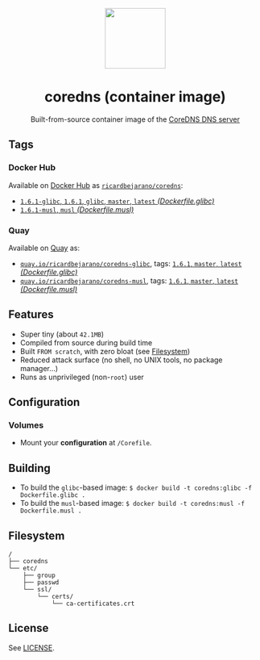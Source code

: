 <p align="center"><img src="https://emojipedia-us.s3.dualstack.us-west-1.amazonaws.com/thumbs/320/apple/198/earth-globe-europe-africa_1f30d.png" width="120px"></p>
<h1 align="center">coredns (container image)</h1>
<p align="center">Built-from-source container image of the <a href="https://coredns.io/">CoreDNS DNS server</a></p>


## Tags

### Docker Hub

Available on [Docker Hub](https://hub.docker.com) as [`ricardbejarano/coredns`](https://hub.docker.com/r/ricardbejarano/coredns):

- [`1.6.1-glibc`, `1.6.1`, `glibc`, `master`, `latest` *(Dockerfile.glibc)*](https://github.com/ricardbejarano/coredns/blob/master/Dockerfile.glibc)
- [`1.6.1-musl`, `musl` *(Dockerfile.musl)*](https://github.com/ricardbejarano/coredns/blob/master/Dockerfile.musl)

### Quay

Available on [Quay](https://quay.io) as:

- [`quay.io/ricardbejarano/coredns-glibc`](https://quay.io/repository/ricardbejarano/coredns-glibc), tags: [`1.6.1`, `master`, `latest` *(Dockerfile.glibc)*](https://github.com/ricardbejarano/coredns/blob/master/Dockerfile.glibc)
- [`quay.io/ricardbejarano/coredns-musl`](https://quay.io/repository/ricardbejarano/coredns-musl), tags: [`1.6.1`, `master`, `latest` *(Dockerfile.musl)*](https://github.com/ricardbejarano/coredns/blob/master/Dockerfile.musl)


## Features

* Super tiny (about `42.1MB`)
* Compiled from source during build time
* Built `FROM scratch`, with zero bloat (see [Filesystem](#filesystem))
* Reduced attack surface (no shell, no UNIX tools, no package manager...)
* Runs as unprivileged (non-`root`) user


## Configuration

### Volumes

- Mount your **configuration** at `/Corefile`.


## Building

- To build the `glibc`-based image: `$ docker build -t coredns:glibc -f Dockerfile.glibc .`
- To build the `musl`-based image: `$ docker build -t coredns:musl -f Dockerfile.musl .`


## Filesystem

```
/
├── coredns
└── etc/
    ├── group
    ├── passwd
    └── ssl/
        └── certs/
            └── ca-certificates.crt
```


## License

See [LICENSE](https://github.com/ricardbejarano/coredns/blob/master/LICENSE).
